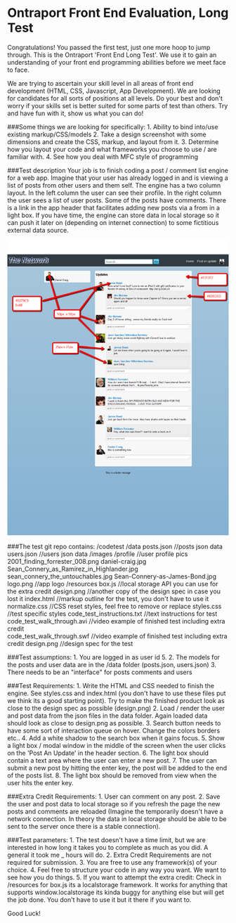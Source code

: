 Ontraport Front End Evaluation, Long Test
============================

Congratulations! You passed the first test, just one more hoop to jump through. This is the 
Ontraport 'Front End Long Test'. We use it to gain an understanding of your front end programming 
abilities before we meet face to face. 

We are trying to ascertain your skill level in all areas of front end development (HTML, CSS, 
Javascript, App Development). We are looking for candidates for all sorts of positions at all levels. 
Do your best and don't worry if your skills set is better suited for some parts of test than others. 
Try and have fun with it, show us what you can do!

###Some things we are looking for specifically:
    1. Ability to bind into/use existing markup/CSS/models
    2. Take a design screenshot with some dimensions and create the CSS, markup, and layout from it.
    3. Determine how you layout your code and what frameworks you choose to use / are familiar with.
    4. See how you deal with MFC style of programming

###Test description
Your job is to finish coding a post / comment list engine for a web app. Imagine that your user 
has already logged in and is viewing a list of posts from other users and them self. The engine has 
a two column layout. In the left column the user can see their profile. In the right column the user 
sees a list of user posts. Some of the posts have comments. There is a link in the app header that 
facilitates adding new posts via a from in a light box. If you have time, the engine can store data 
in local storage so it can push it later on (depending on internet connection) to some fictitious 
external data source.

![Ontraport Front End Long Test](design.png)

###The test git repo contains: 
    /codetest
        /data
            posts.json                       //posts json data
            users.json                       //users json data
        /images
            /profile                         //user profile pics
                2001_finding_forrester_008.png
                daniel-craig.jpg
                Sean_Connery_as_Ramirez_in_Highlander.jpg
                sean_connery_the_untouchables.jpg
                Sean-Connery-as-James-Bond.jpg
            logo.png                         //app logo
        /resources
            box.js                           //local storage API you can use for the extra credit
        design.png                           //another copy of the design spec in case you lost it
        index.html                           //markup outline for the test, you don't have to use it
        normalize.css                        //CSS reset styles, feel free to remove or replace
        styles.css                           //test specific styles
    code_test_instructions.txt               //text instructions for test    
    code_test_walk_through.avi               //video example of finished test including extra credit  
    code_test_walk_through.swf               //video example of finished test including extra credit
    design.png                               //design spec for the test



###Test assumptions:
    1. You are logged in as user id 5.
    2. The models for the posts and user data are in the /data folder (posts.json, users.json)
    3. There needs to be an "interface" for posts comments and users

###Test Requirements:
    1. Write the HTML and CSS needed to finish the engine. See styles.css and index.html (you don't 
       have to use these files put we think its a good starting point). Try to make the finished 
       product look as close to the design spec as possible (design.png)
    2. Load / render the user and post data from the json files in the data folder. Again loaded 
       data should look as close to design.png as possible.
    3. Search button needs to have some sort of interaction queue on hover. Change the colors borders 
       etc..
    4. Add a white shadow to the search box when it gains focus.
    5. Show a light box / modal window in the middle of the screen when the user clicks on the 
       'Post An Update' in the header section.
    6. The light box should contain a text area where the user can enter a new post.
    7. The user can submit a new post by hitting the enter key, the post will be added to the end of 
       the posts list.
    8. The light box should be removed from view when the user hits the enter key.

###Extra Credit Requirements:
    1. User can comment on any post. 
    2. Save the user and post data to local storage so if you refresh the page the new posts and 
       comments are reloaded  (Imagine the temporarily doesn't have a network connection. In theory 
       the data in local storage should be able to be sent to the server once there is a stable 
       connection).

###Test parameters:
    1. The test doesn't have a time limit, but we are interested in how long it takes you to complete
       as much as you did. A general it took me _ hours will do.
    2. Extra Credit Requirements are not required for submission.
    3. You are free to use any framework(s) of your choice. 
    4. Feel free to structure your code in any way you want. We want to see how you do things.
    5. If you want to attempt the extra credit: Check in /resources for box.js its a localstorage 
       framework. It works for anything that supports window.localstorage its kinda buggy for 
       anything else but will get the job done. You don't have to use it but it there if you want to.
       
Good Luck!